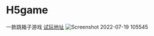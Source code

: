 # H5game
一款跳箱子游戏
[试玩地址](https://yeatsczx.github.io/html/game.html)
![Screenshot 2022-07-19 105545](https://user-images.githubusercontent.com/94798284/179665826-4ca78179-bc1d-4071-8d69-d0c3998af223.png)
